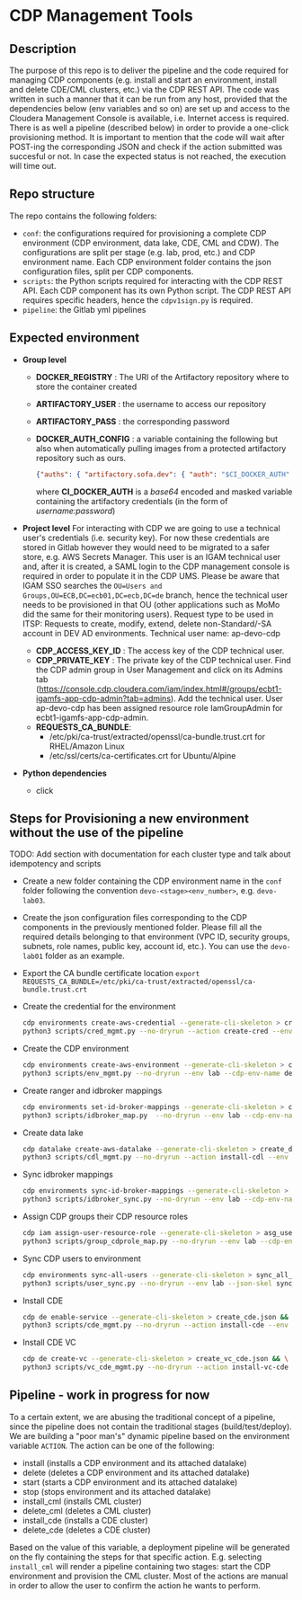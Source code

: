 # CDP Management Tools

## Description

The purpose of this repo is to deliver the pipeline and the code required for managing CDP components (e.g. install and start an environment, install and delete CDE/CML clusters, etc.) via the CDP REST API. The code was written in such a manner that it can be run from any host, provided that the dependencies below (env variables and so on) are set up and access to the Cloudera Management Console is available, i.e. Internet access is required. 
There is as well a pipeline (described below) in order to provide a one-click provisioning method. 
It is important to mention that the code will wait after POST-ing the corresponding JSON and check if the action submitted was succesful or not. In case the expected status is not reached, the execution will time out.

## Repo structure
The repo contains the following folders:
- `conf`: the configurations required for provisioning a complete CDP environment (CDP environment, data lake, CDE, CML and CDW). The configurations are split per stage (e.g. lab, prod, etc.) and CDP environment name. Each CDP environment folder contains the json configuration files, split per CDP components. 
- `scripts`: the Python scripts required for interacting with the CDP REST API. Each CDP component has its own Python script. The CDP REST API requires specific headers, hence the `cdpv1sign.py` is required.
- `pipeline`: the Gitlab yml pipelines

## Expected environment

* **Group level**
  * **DOCKER_REGISTRY** : The URI of the Artifactory repository where to store the container created
  * **ARTIFACTORY_USER** : the username to access our repository
  * **ARTIFACTORY_PASS** : the corresponding password
  * **DOCKER_AUTH_CONFIG** : a variable containing the following but also when automatically pulling images from a protected artifactory repository such as ours.

    ```json
    {"auths": { "artifactory.sofa.dev": { "auth": "$CI_DOCKER_AUTH" }}}
    ```  

    where **CI_DOCKER_AUTH** is a *base64* encoded and masked variable containing the artifactory credentials (in the form of *username:password*)

* **Project level**
  For interacting with CDP we are going to use a technical user's credentials (i.e. security key). For now these credentials are stored in Gitlab however they would need to be migrated to a safer store, e.g. AWS Secrets Manager. This user is an IGAM technical user and, after it is created, a SAML login to the CDP management console is required in order to populate it in the CDP UMS. Please be aware that IGAM SSO searches the `OU=Users and Groups,OU=ECB,DC=ecb01,DC=ecb,DC=de` branch, hence the technical user needs to be provisioned in that OU (other applications such as MoMo did the same for their monitoring users).
  Request type to be used in ITSP: Requests to create, modify, extend, delete non-Standard/-SA account in DEV AD environments.
  Technical user name: ap-devo-cdp

  * **CDP_ACCESS_KEY_ID** : The access key of the CDP technical user.
  * **CDP_PRIVATE_KEY** : The private key of the CDP technical user.
Find the CDP admin group in User Management and click on its Admins tab (https://console.cdp.cloudera.com/iam/index.html#/groups/ecbt1-igamfs-app-cdp-admin?tab=admins). Add the technical user.
User ap-devo-cdp has been assigned resource role IamGroupAdmin for ecbt1-igamfs-app-cdp-admin.
  * **REQUESTS_CA_BUNDLE**:
    - /etc/pki/ca-trust/extracted/openssl/ca-bundle.trust.crt for RHEL/Amazon Linux
    - /etc/ssl/certs/ca-certificates.crt for Ubuntu/Alpine


* **Python dependencies**
    - click

## Steps for Provisioning a new environment without the use of the pipeline
TODO: Add section with documentation for each cluster type and talk about idempotency and scripts

- Create a new folder containing the CDP environment name in the `conf` folder following the convention `devo-<stage><env_number>`, e.g. `devo-lab03`.
- Create the json configuration files corresponding to the CDP components in the previously mentioned folder. Please fill all the required details belonging to that environment (VPC ID, security groups, subnets, role names, public key, account id, etc.). You can use the `devo-lab01` folder as an example.
- Export the CA bundle certificate location
`export REQUESTS_CA_BUNDLE=/etc/pki/ca-trust/extracted/openssl/ca-bundle.trust.crt`
- Create the credential for the environment
    ```bash
    cdp environments create-aws-credential --generate-cli-skeleton > cred_create.json && \
    python3 scripts/cred_mgmt.py --no-dryrun --action create-cred --env lab --cdp-env-name devo-lab03 --json-skel cred_create.json
    ```
- Create the CDP environment
    ```bash
    cdp environments create-aws-environment --generate-cli-skeleton > create_env.json && \
    python3 scripts/env_mgmt.py --no-dryrun --env lab --cdp-env-name devo-lab03 --action install-env --json-skel create_env.json
    ```
- Create ranger and idbroker mappings
    ```bash
    cdp environments set-id-broker-mappings --generate-cli-skeleton > create_idbroker_mapping.json && \
    python3 scripts/idbroker_map.py  --no-dryrun --env lab --cdp-env-name devo-lab03 --json-skel create_idbroker_mapping.json
    ```
- Create data lake
    ```bash
    cdp datalake create-aws-datalake --generate-cli-skeleton > create_dlake.json && \
    python3 scripts/cdl_mgmt.py --no-dryrun --action install-cdl --env lab --cdp-env-name devo-lab03 --json-skel create_dlake.json
    ```

- Sync idbroker mappings
    ```bash
    cdp environments sync-id-broker-mappings --generate-cli-skeleton > sync_idbroker_mapping.json && \
    python3 scripts/idbroker_sync.py --no-dryrun --env lab --cdp-env-name devo-lab03 --json-skel sync_idbroker_mapping.json
    ```

- Assign CDP groups their CDP resource roles
    ```bash
    cdp iam assign-user-resource-role --generate-cli-skeleton > asg_user_res_role.json && \
    python3 scripts/group_cdprole_map.py --no-dryrun --env lab --cdp-env-name devo-lab03 --action assign-cdproles-to-groups --json-skel asg_user_res_role.json
    ```

- Sync CDP users to environment

    ```bash
    cdp environments sync-all-users --generate-cli-skeleton > sync_all_users.json && \
    python3 scripts/user_sync.py --no-dryrun --env lab --json-skel sync_all_users.json
    ```
- Install CDE
    ```bash
    cdp de enable-service --generate-cli-skeleton > create_cde.json && \
    python3 scripts/cde_mgmt.py --no-dryrun --action install-cde --env lab --cdp-env-name devo-lab03 --cde-cluster-name devo-lab03-cde01 --json-skel create_cde.json
    ```
- Install CDE VC
    ```bash
    cdp de create-vc --generate-cli-skeleton > create_vc_cde.json && \
    python3 scripts/vc_cde_mgmt.py --no-dryrun --action install-vc-cde --env lab --cdp-env-name devo-lab03 --cde-cluster-name devo-lab03-cde01 --vc-cde-cluster-name devo-lab03-cde01-vc01 --json-skel create_vc_cde.json

    ```

## Pipeline - work in progress for now

To a certain extent, we are abusing the traditional concept of a pipeline, since the pipeline does not contain the traditional stages (build/test/deploy). We are building a "poor man's" dynamic pipeline based on the environment variable `ACTION`. The action can be one of the following:

* install (installs a CDP environment and its attached datalake)
* delete (deletes a CDP environment and its attached datalake)
* start (starts a CDP environment and its attached datalake)
* stop (stops environment and its attached datalake)
* install_cml (installs CML cluster)
* delete_cml (deletes a CML cluster)
* install_cde (installs a CDE cluster)
* delete_cde (deletes a CDE cluster)

Based on the value of this variable, a deployment pipeline will be generated on the fly containing the steps for that specific action. E.g. selecting `install_cml` will render a pipeline containing two stages: start the CDP environment and provision the CML cluster.
Most of the actions are manual in order to allow the user to confirm the action he wants to perform. 